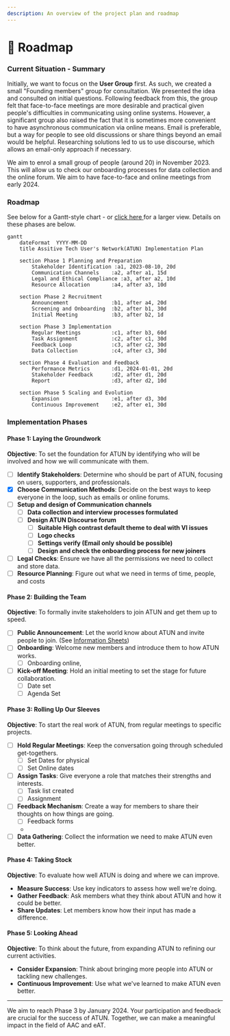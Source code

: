 ```yaml
---
description: An overview of the project plan and roadmap
---
```


# 📅 Roadmap

### Current Situation - Summary

Initially, we want to focus on the **User Group** first. As such, we created a small "Founding members" group for consultation. We presented the idea and consulted on initial questions.  Following feedback from this, the group felt that face-to-face meetings are more desirable and practical given people's difficulties in communicating using online systems. However, a significant group also raised the fact that it is sometimes more convenient to have asynchronous communication via online means. Email is preferable, but a way for people to see old discussions or share things beyond an email would be helpful.  Researching solutions led to us to use discourse, which allows an email-only approach if necessary.&#x20;

We aim to enrol a small group of people (around 20) in November 2023. This will allow us to check our onboarding processes for data collection and the online forum. We aim to have face-to-face and online meetings from early 2024.&#x20;

### Roadmap

See below for a Gantt-style chart - or [click here ](https://mermaid.ink/img/pako:eNqFkk9r3DAQxb\_KoJMXbFhrNyn4VrJpobBJSdpDwJepNV6L6I-xpCZLyHfvaL1QbwvtnIw076f3xvMmOq9INOKALsbWAZfCSJ\_8ZDEC7HbVfl89Pc03UUdD8OBRWRzB9\_CxI7ghFyeC29eRphjmRnrtTFIU4IXoWeExgFxLWdV1JdfcMTcF6qL2Dr4HmuDz5NM4n-e6tagN9N4Y\_6LdAXoi9QO7Z-A2p6CGRTXKOyoB6xLyG7KSsoRa\_YbdDKinAMjCbPgboQVLFKEY8WjZ\_ukq6INL4wou0MgWfzIcOAxT5aZac4ZNCZsF\_-uAgdgTj4BB2S6P5hQICn7wjGxOs6XAYuwjR56R2\_UF6Rh0hwb2bC-DinujBrSXrs4sOAO3C-DmMvnfvEef4vBP3NUCt\_0Tl4PKRdDiDvM\_RLM6QVhyvZBf\_SdegOJLcrRqcvOHhZAhknWiFJZ4EbXiDX3LnFbEgSy1ouFPRT0mE1vRunduxRT949F1oolTolKkMW\_yTuNhQjsfvv8CDenZaQ?type=png)for a larger view. Details on these phases are below.&#x20;

```mermaid
gantt
    dateFormat  YYYY-MM-DD
    title Assitive Tech User's Network(ATUN) Implementation Plan

    section Phase 1 Planning and Preparation
		Stakeholder Identification :a1, 2023-08-10, 20d
		Communication Channels    :a2, after a1, 15d
		Legal and Ethical Compliance :a3, after a2, 10d
		Resource Allocation       :a4, after a3, 10d

    section Phase 2 Recruitment
		Announcement              :b1, after a4, 20d
		Screening and Onboarding  :b2, after b1, 30d
		Initial Meeting           :b3, after b2, 1d

    section Phase 3 Implementation
		Regular Meetings          :c1, after b3, 60d
		Task Assignment           :c2, after c1, 30d
		Feedback Loop             :c3, after c2, 30d
		Data Collection           :c4, after c3, 30d

    section Phase 4 Evaluation and Feedback
		Performance Metrics       :d1, 2024-01-01, 20d
		Stakeholder Feedback      :d2, after d1, 20d
		Report                    :d3, after d2, 10d

    section Phase 5 Scaling and Evolution
		Expansion                 :e1, after d3, 30d
		Continuous Improvement    :e2, after e1, 30d

```

### Implementation Phases

#### Phase 1: Laying the Groundwork

**Objective**: To set the foundation for ATUN by identifying who will be involved and how we will communicate with them.

* [ ] **Identify Stakeholders**: Determine who should be part of ATUN, focusing on users, supporters, and professionals.
* [x] **Choose Communication Methods**: Decide on the best ways to keep everyone in the loop, such as emails or online forums.
* [ ] **Setup and design of Communication channels**
  * [ ] **Data collection and interview processes formulated**
  * [ ] **Design ATUN Discourse forum**
    * [ ] **Suitable High contrast default theme to deal with VI issues**
    * [ ] **Logo checks**
    * [ ] **Settings verify (Email only should be possible)**
    * [ ] **Design and check the onboarding process for new joiners**
* [ ] **Legal Checks**: Ensure we have all the permissions we need to collect and store data.
* [ ] **Resource Planning**: Figure out what we need in terms of time, people, and costs

#### Phase 2: Building the Team

**Objective**: To formally invite stakeholders to join ATUN and get them up to speed.

* [ ] **Public Announcement**: Let the world know about ATUN and invite people to join. (See [Information Sheets](../users/information-sheets.md))
* [ ] **Onboarding**: Welcome new members and introduce them to how ATUN works.
  * [ ] Onboarding online,&#x20;
* [ ] **Kick-off Meeting**: Hold an initial meeting to set the stage for future collaboration.
  * [ ] Date set
  * [ ] Agenda Set

#### Phase 3: Rolling Up Our Sleeves

**Objective**: To start the real work of ATUN, from regular meetings to specific projects.

* [ ] **Hold Regular Meetings**: Keep the conversation going through scheduled get-togethers.
  * [ ] Set Dates for physical
  * [ ] Set Online dates
* [ ] **Assign Tasks**: Give everyone a role that matches their strengths and interests.
  * [ ] Task list created
  * [ ] Assignment
* [ ] **Feedback Mechanism**: Create a way for members to share their thoughts on how things are going.
  * [ ] Feedback forms
  *
* [ ] **Data Gathering**: Collect the information we need to make ATUN even better.

#### Phase 4: Taking Stock

**Objective**: To evaluate how well ATUN is doing and where we can improve.

* **Measure Success**: Use key indicators to assess how well we're doing.
* **Gather Feedback**: Ask members what they think about ATUN and how it could be better.
* **Share Updates**: Let members know how their input has made a difference.

#### Phase 5: Looking Ahead

**Objective**: To think about the future, from expanding ATUN to refining our current activities.

* **Consider Expansion**: Think about bringing more people into ATUN or tackling new challenges.
* **Continuous Improvement**: Use what we've learned to make ATUN even better.

***

We aim to reach Phase 3 by January 2024. Your participation and feedback are crucial for the success of ATUN. Together, we can make a meaningful impact in the field of AAC and eAT.
